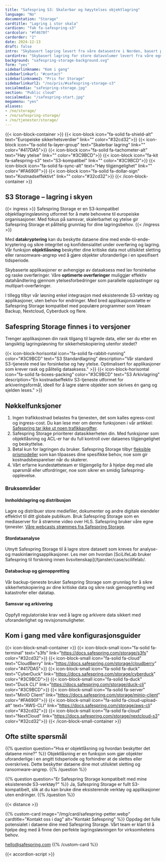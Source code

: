 ```yaml
---
title: "Safespring S3: Skalerbar og høyytelses objektlagring"
language: "No"
documentation: "Storage"
cardtitle: "Lagring i stor skala"
cardicon: "fak fa-safespring-s3"
cardcolor: "#f4670f"
cardorder: "2"
date: 2024-12-13
draft: false
intro: "Skybasert lagring levert fra våre datasentre i Norden, basert på den markedsledende lagringsteknologien Ceph."
cardintro: "Skybasert lagring for store datavolumer levert fra våre egne datasentre"
background: "safespring-storage-background.svg"
form: "yes"
sidebarlinkname: "Kom i gang"
sidebarlinkurl: "#contact"
sidebarlinkname2: "Pris for Storage"
sidebarlinkurl2: "/no/pris/#safespring-storage-s3"
socialmedia: "safespring-storage.jpg"
section: "Public cloud"
socialmedia: "/safespring-start.jpg"
megamenu: "yes"
aliases:
- /no/storage/
- /no/safespring-storage/
- /no/tjenester/storage/
---
```



{{< icon-block-container >}}
    {{< icon-block icon="fa-solid fa-shield-alt" text="Europeiske sikkerhets­verdier" link="" color="#32cd32">}}
    {{< icon-block icon="fa-solid fa-layer-group" text="Skalerbar lagring" link="" color="#417DA5">}}
    {{< icon-block icon="fa-solid fa-tachometer-alt" text="Høy ytelse" link="" color="#3C9BCD">}}
    {{< icon-block icon="fa-kit fa-safespring-s3" text="S3-kompatibel" link="" color="#3C9BCD">}}
    {{< icon-block icon="fa-solid fa-sync-alt" text="Høy tilgjengelighet" link="" color="#FA690F">}}
    {{< icon-block icon="fa-solid fa-dollar-sign" text="Kostnadseffektivt" link="" color="#32cd32">}}
{{< /icon-block-container >}}

## S3 Storage – lagring i skyen

{{< ingress >}}
Safespring Storage er en S3-kompatibel objektlagringsløsning utformet for å møte behovene til europeiske organisasjoner. Med fokus på samsvar, skalerbarhet og ytelse gir Safespring Storage et pålitelig grunnlag for dine lagringsbehov.
{{< /ingress >}}

Med **datakryptering** kan du beskytte dataene dine med ende-til-ende-kryptering og sikre integritet og konfidensialitet under overføring og lagring. Vår funksjon **objektlåsning** beskytter dine kritiske data mot utilsiktet sletting eller ransomware-angrep ved å gjøre objekter uforanderlige i en spesifisert tidsperiode.

Skybaserte applikasjoner er avhengige av dataaksess med lav forsinkelse og raske overføringer. Våre **optimerte overføringer** muliggjør effektiv datahåndtering gjennom ytelsesforbedringer som parallelle opplastinger og multipart-overføringer.

I tillegg tilbyr vår løsning enkel integrasjon med eksisterende S3-verktøy og applikasjoner, uten behov for endringer. Med bred applikasjonsstøtte er Safespring Storage kompatibel med populære programmer som Veeam Backup, Nextcloud, Cyberduck og flere.

## Safespring Storage finnes i to versjoner
Trenger applikasjonen din rask tilgang til lagrede data, eller ser du etter en langsiktig lagringsløsning for sikkerhetskopiering utenfor stedet?

{{< icon-block-horisontal icon="fa-solid fa-rabbit-running" color="#3C9BCD" text="S3 Standardlagring" description="Vår standard S3-tjeneste med lav forsinkelse og høy ytelse. Optimalisert for applikasjoner som krever rask og pålitelig dataaksess." >}}
{{< icon-block-horisontal icon="fa-solid fa-boxes-packing" color="#3C9BCD" text="S3 Arkivlagring" description="En kostnadseffektiv S3-tjeneste utformet for arkiveringsformål, ideell for å lagre større objekter som skrives én gang og sjelden leses." >}}

## Nøkkelfunksjoner

1. Ingen trafikkostnad belastes fra tjenesten, det som kalles egress-cost og ingress-cost. Du kan lese mer om denne funksjonen i vår artikkel: [Safespring tar ikke ut noen trafikkavgifter](/blogg/2023/2023-03-egress-cost/).
1. Safespring Storage prioriterer datasikkerheten din. Med funksjoner som objektlåsning og ACL-er har du full kontroll over dataenes tilgjengelighet og beskyttelse.
1. Betal kun for lagringen du bruker. Safespring Storage tilbyr [fleksible prismodeller](/no/pris/#safespring-storage-s3) som kan tilpasses dine spesifikke behov, noe som gir kostnadsbesparelser når du skalerer.
1. Vårt erfarne kundestøtteteam er tilgjengelig for å hjelpe deg med alle spørsmål eller utfordringer, noe som sikrer en smidig Safespring-opplevelse.

### Bruksområder

#### Innholdslagring og distribusjon

Lagre og distribuer store mediefiler, dokumenter og andre digitale eiendeler effektivt til ditt globale publikum. Bruk Safespring Storage som en mediaserver for å strømme video over HLS. Safespring bruker våre egne tjenester. [Våre webcasts strømmes fra Safespring Storage](/webinar/).

#### Stordataanalyse

Utnytt Safespring Storage til å lagre store datasett som kreves for analyse- og maskinlæringsapplikasjoner. Les mer om hvordan [SciLifeLab bruker Safespring til forskning innen livsvitenskap](/tjanster/case/scilifelab/.

#### Databackup og gjenoppretting

Vår backup-tjeneste bruker Safespring Storage som grunnlag for å sikre sikkerhetskopiering av dine kritiske data og sikre rask gjenoppretting ved katastrofer eller datatap.

#### Samsvar og arkivering

Oppfyll regulatoriske krav ved å lagre og arkivere data sikkert med uforanderlighet og revisjonsmuligheter.

## Kom i gang med våre konfigurasjonsguider

{{< icon-block-small-container >}}
    {{< icon-block-small icon="fa-solid fa-terminal" text="s3fs" link="https://docs.safespring.com/storage/s3fs" color="#32cd32">}}
    {{< icon-block-small icon="fa-solid fa-cloud" text="CloudBerry" link="https://docs.safespring.com/storage/cloudberry" color="#417DA5">}}
    {{< icon-block-small icon="fa-solid fa-duck" text="CyberDuck" link="https://docs.safespring.com/storage/cyberduck" color="#3C9BCD">}}
    {{< icon-block-small icon="fa-solid fa-duck" text="Duck CLI" link="https://docs.safespring.com/storage/duck-cli" color="#3C9BCD">}}
    {{< icon-block-small icon="fa-solid fa-server" text="MinIO Client" link="https://docs.safespring.com/storage/minio-client" color="#FA690F">}}
    {{< icon-block-small icon="fa-solid fa-cloud-upload-alt" text="AWS-CLI" link="https://docs.safespring.com/storage/aws-cli" color="#32cd32">}}
    {{< icon-block-small icon="fa-solid fa-cloud" text="NextCloud" link="https://docs.safespring.com/storage/nextcloud-s3" color="#32cd32">}}
{{< /icon-block-small-container >}}

## Ofte stilte spørsmål

{{% question question="Hva er objektlåsning og hvordan beskytter det dataene mine?" %}}
Objektlåsning er en funksjon som gjør objekter uforanderlige i en angitt tidsperiode og forhindrer at de slettes eller overskrives. Dette beskytter dataene dine mot utilsiktet sletting og ransomware-angrep.
{{% /question %}}

{{% question question="Er Safespring Storage kompatibelt med mine eksisterende S3-verktøy?" %}}
Ja, Safespring Storage er fullt S3-kompatibelt, slik at du kan bruke dine eksisterende verktøy og applikasjoner uten endringer.
{{% /question %}}

{{< distance >}}

{{% custom-card image="/img/card/safespring-petter.webp" cardtitle="Kontakt oss i dag" alt="Kontakt Safespring" %}}
Oppdag det fulle potensialet i dataene dine med Safespring Storage. Vårt team er klart til å hjelpe deg med å finne den perfekte lagringsløsningen for virksomhetens behov.

[hello@safespring.com](mailto:hello@safespring.com)
{{% /custom-card %}}

{{< accordion-script >}}